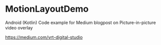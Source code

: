 # MotionLayoutDemo

Android (Kotlin) Code example for Medium blogpost on Picture-in-picture video overlay

https://medium.com/vrt-digital-studio

